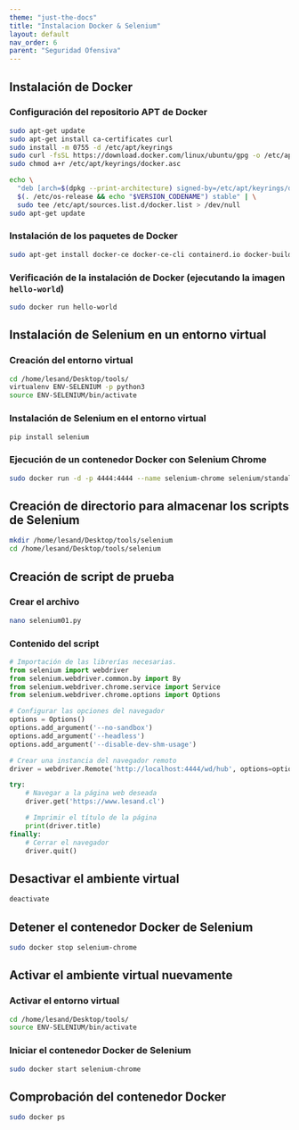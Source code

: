 ```yaml
---
theme: "just-the-docs"
title: "Instalacion Docker & Selenium"
layout: default
nav_order: 6
parent: "Seguridad Ofensiva"
---
```


## Instalación de Docker

### Configuración del repositorio APT de Docker
```bash
sudo apt-get update
sudo apt-get install ca-certificates curl
sudo install -m 0755 -d /etc/apt/keyrings
sudo curl -fsSL https://download.docker.com/linux/ubuntu/gpg -o /etc/apt/keyrings/docker.asc
sudo chmod a+r /etc/apt/keyrings/docker.asc

echo \
  "deb [arch=$(dpkg --print-architecture) signed-by=/etc/apt/keyrings/docker.asc] https://download.docker.com/linux/ubuntu \
  $(. /etc/os-release && echo "$VERSION_CODENAME") stable" | \
  sudo tee /etc/apt/sources.list.d/docker.list > /dev/null
sudo apt-get update
```

### Instalación de los paquetes de Docker
```bash
sudo apt-get install docker-ce docker-ce-cli containerd.io docker-buildx-plugin docker-compose-plugin -y
```

### Verificación de la instalación de Docker (ejecutando la imagen `hello-world`)
```bash
sudo docker run hello-world
```

## Instalación de Selenium en un entorno virtual

### Creación del entorno virtual
```bash
cd /home/lesand/Desktop/tools/
virtualenv ENV-SELENIUM -p python3
source ENV-SELENIUM/bin/activate
```

### Instalación de Selenium en el entorno virtual
```bash
pip install selenium
```

### Ejecución de un contenedor Docker con Selenium Chrome
```bash
sudo docker run -d -p 4444:4444 --name selenium-chrome selenium/standalone-chrome
```

## Creación de directorio para almacenar los scripts de Selenium
```bash
mkdir /home/lesand/Desktop/tools/selenium
cd /home/lesand/Desktop/tools/selenium 
```

## Creación de script de prueba

### Crear el archivo
```bash
nano selenium01.py
```

### Contenido del script
```python
# Importación de las librerías necesarias.
from selenium import webdriver
from selenium.webdriver.common.by import By
from selenium.webdriver.chrome.service import Service
from selenium.webdriver.chrome.options import Options

# Configurar las opciones del navegador
options = Options()
options.add_argument('--no-sandbox')
options.add_argument('--headless')
options.add_argument('--disable-dev-shm-usage')

# Crear una instancia del navegador remoto
driver = webdriver.Remote('http://localhost:4444/wd/hub', options=options)

try:
    # Navegar a la página web deseada
    driver.get('https://www.lesand.cl')

    # Imprimir el título de la página
    print(driver.title)
finally:
    # Cerrar el navegador
    driver.quit()
```

## Desactivar el ambiente virtual
```bash
deactivate
```

## Detener el contenedor Docker de Selenium
```bash
sudo docker stop selenium-chrome
```

## Activar el ambiente virtual nuevamente

### Activar el entorno virtual
```bash
cd /home/lesand/Desktop/tools/
source ENV-SELENIUM/bin/activate
```

### Iniciar el contenedor Docker de Selenium
```bash
sudo docker start selenium-chrome
```

## Comprobación del contenedor Docker
```bash
sudo docker ps
```
